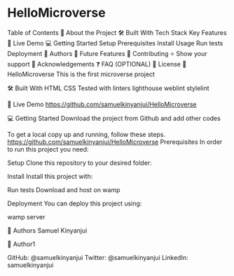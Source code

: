 # HelloMicroverse

Table of Contents
📖 About the Project
🛠 Built With
Tech Stack
Key Features
🚀 Live Demo
💻 Getting Started
Setup
Prerequisites
Install
Usage
Run tests
Deployment
👥 Authors
🔭 Future Features
🤝 Contributing
⭐️ Show your support
🙏 Acknowledgements
❓ FAQ (OPTIONAL)
📝 License
📖 HelloMicroverse
This is the first microverse project

🛠 Built With
HTML
CSS
Tested with linters lighthouse
                    weblint
					stylelint



🚀 Live Demo
https://github.com/samuelkinyanjui/HelloMicroverse



💻 Getting Started
Download the project from Github and add other codes

To get a local copy up and running, follow these steps.
https://github.com/samuelkinyanjui/HelloMicroverse
Prerequisites
In order to run this project you need:

Setup
Clone this repository to your desired folder:

Install
Install this project with:



Run tests
Download and host on wamp

Deployment
You can deploy this project using:

wamp server

👥 Authors
Samuel Kinyanjui

👤 Author1

GitHub: @samuelkinyanjui
Twitter: @samuelkinyanjui
LinkedIn: samuelkinyanjui


